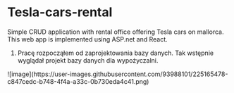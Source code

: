 # Tesla-cars-rental
Simple CRUD application with rental office offering Tesla cars on mallorca. This web app is implemented using ASP.net and React.

1. Pracę rozpocząłem od zaprojektowania bazy danych. Tak wstępnie wyglądał projekt bazy danych dla wypożyczalni.
<div class="center">
![image](https://user-images.githubusercontent.com/93988101/225165478-c847cedc-b748-4f4a-a33c-0b730eda4c41.png)
</div>
